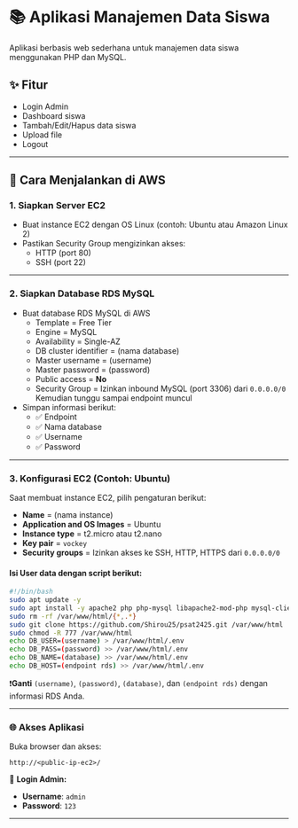 # 📚 Aplikasi Manajemen Data Siswa

Aplikasi berbasis web sederhana untuk manajemen data siswa menggunakan PHP dan MySQL.

## ✨ Fitur

- Login Admin  
- Dashboard siswa  
- Tambah/Edit/Hapus data siswa  
- Upload file  
- Logout  

---

## 🚀 Cara Menjalankan di AWS

### 1. Siapkan Server EC2

- Buat instance EC2 dengan OS Linux (contoh: Ubuntu atau Amazon Linux 2)  
- Pastikan Security Group mengizinkan akses:
  - HTTP (port 80)  
  - SSH (port 22)

---

### 2. Siapkan Database RDS MySQL

- Buat database RDS MySQL di AWS
  * Template = Free Tier
  * Engine = MySQL
  * Availability = Single-AZ
  * DB cluster identifier = (nama database)
  * Master username = (username)
  * Master password = (password)
  * Public access = **No**
  * Security Group = Izinkan inbound MySQL (port 3306) dari `0.0.0.0/0`
    Kemudian tunggu sampai endpoint muncul
- Simpan informasi berikut:
  - ✅ Endpoint  
  - ✅ Nama database  
  - ✅ Username  
  - ✅ Password  

---

### 3. Konfigurasi EC2 (Contoh: Ubuntu)

Saat membuat instance EC2, pilih pengaturan berikut:

- **Name** = (nama instance)  
- **Application and OS Images** = Ubuntu  
- **Instance type** = t2.micro atau t2.nano  
- **Key pair** = `vockey`  
- **Security groups** = Izinkan akses ke SSH, HTTP, HTTPS dari `0.0.0.0/0`

#### Isi **User data** dengan script berikut:

```bash
#!/bin/bash
sudo apt update -y
sudo apt install -y apache2 php php-mysql libapache2-mod-php mysql-client
sudo rm -rf /var/www/html/{*,.*}
sudo git clone https://github.com/Shirou25/psat2425.git /var/www/html
sudo chmod -R 777 /var/www/html
echo DB_USER=(username) > /var/www/html/.env
echo DB_PASS=(password) >> /var/www/html/.env
echo DB_NAME=(database) >> /var/www/html/.env
echo DB_HOST=(endpoint rds) >> /var/www/html/.env
````

❗️**Ganti** `(username)`, `(password)`, `(database)`, dan `(endpoint rds)` dengan informasi RDS Anda.

---

### 🌐 Akses Aplikasi

Buka browser dan akses:

```
http://<public-ip-ec2>/
```

🔐 **Login Admin:**

* **Username**: `admin`
* **Password**: `123`

---
